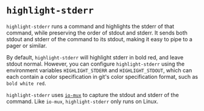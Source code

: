 # `highlight-stderr`

`highlight-stderr` runs a command and highlights the stderr of that command,
while preserving the order of stdout and stderr. It sends both stdout and
stderr of the command to its stdout, making it easy to pipe to a pager or
similar.

By default, `highlight-stderr` will highlight stderr in bold red, and leave
stdout normal. However, you can configure `highlight-stderr` using the
environment variables `HIGHLIGHT_STDERR` and `HIGHLIGHT_STDOUT`, which can each
contain a color specification in git's color specification format, such as
`bold white red`.

`highlight-stderr` uses [`io-mux`](https://crates.io/crates/io-mux) to capture
the stdout and stderr of the command. Like `io-mux`, `highlight-stderr` only
runs on Linux.
